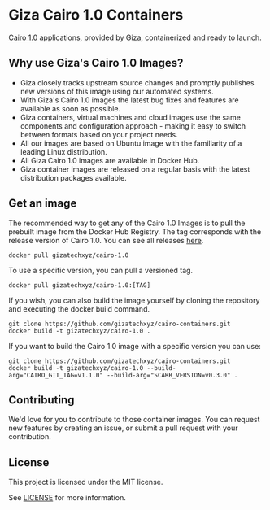 # Giza Cairo 1.0 Containers

[Cairo 1.0](https://www.cairo-lang.org/) applications, provided by Giza, containerized and ready to launch.

## Why use Giza's Cairo 1.0 Images?

- Giza closely tracks upstream source changes and promptly publishes new versions of this image using our automated systems.
- With Giza's Cairo 1.0 images the latest bug fixes and features are available as soon as possible.
- Giza containers, virtual machines and cloud images use the same components and configuration approach - making it easy to switch between formats based on your project needs.
- All our images are based on Ubuntu image with the familiarity of a leading Linux distribution.
- All Giza Cairo 1.0 images are available in Docker Hub.
- Giza container images are released on a regular basis with the latest distribution packages available.

## Get an image

The recommended way to get any of the Cairo 1.0 Images is to pull the prebuilt image from the Docker Hub Registry. The tag corresponds with the release version of Cairo 1.0. You can see all releases [here](https://github.com/starkware-libs/cairo/releases).

```
docker pull gizatechxyz/cairo-1.0
```

To use a specific version, you can pull a versioned tag.

```
docker pull gizatechxyz/cairo-1.0:[TAG]
```

If you wish, you can also build the image yourself by cloning the repository and executing the docker build command.

```
git clone https://github.com/gizatechxyz/cairo-containers.git
docker build -t gizatechxyz/cairo-1.0 .
```

If you want to build the Cairo 1.0 image with a specific version you can use:

```
git clone https://github.com/gizatechxyz/cairo-containers.git
docker build -t gizatechxyz/cairo-1.0 --build-arg="CAIRO_GIT_TAG=v1.1.0" --build-arg="SCARB_VERSION=v0.3.0" .
```

## Contributing

We'd love for you to contribute to those container images. You can request new features by creating an issue, or submit a pull request with your contribution.

## License

This project is licensed under the MIT license.

See [LICENSE](./LICENSE) for more information.